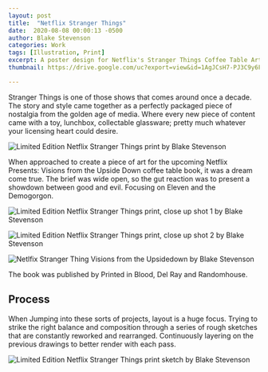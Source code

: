 ```yaml
---
layout: post
title:  "Netflix Stranger Things"
date:  2020-08-08 00:00:13 -0500
author: Blake Stevenson
categories: Work
tags: [Illustration, Print]
excerpt: A poster design for Netflix's Stranger Things Coffee Table Artbook
thumbnail: https://drive.google.com/uc?export=view&id=1AgJCsH7-PJ3C9y6FFqfKVLvDpYuk8MQZ 

---
```


Stranger Things is one of those shows that comes around once a decade. The story and style came together as a perfectly packaged piece of nostalgia from the golden age of media. Where every new piece of content came with a toy, lunchbox, collectable glassware; pretty much whatever your licensing heart could desire. 

![Limited Edition Netflix Stranger Things print by Blake Stevenson](https://drive.google.com/uc?export=view&id=1a0epXcpt3TvR5MyzsFbV03Qe8IaZRjiW)

When approached to create a piece of art for the upcoming Netflix Presents: Visions from the Upside Down coffee table book, it was a dream come true. The brief was wide open, so the gut reaction was to present a showdown between good and evil. Focusing on Eleven and the Demogorgon.

![Limited Edition Netflix Stranger Things print, close up shot 1 by Blake Stevenson](https://drive.google.com/uc?export=view&id=1SYgNDcxR1f0n6mqZ5sTb60WUaXd13Sgc)

![Limited Edition Netflix Stranger Things print, close up shot 2 by Blake Stevenson](https://drive.google.com/uc?export=view&id=1jwXbY3ZkDkNEAeHcPp3QVhrY8vrvatk-)

![Netlfix Stranger Thing Visions from the Upsidedown by Blake Stevenson](https://drive.google.com/uc?export=view&id=1wIvYacjmFh7PQMF2QmAS3ZbLyWl-l6cf)

The book was published by Printed in Blood, Del Ray and Randomhouse. 

## Process

When Jumping into these sorts of projects, layout is a huge focus. Trying to strike the right balance and composition through a series of rough sketches that are constantly reworked and rearranged. Continuously layering on the previous drawings to better render with each pass. 

![Limited Edition Netflix Stranger Things print sketch by Blake Stevenson](https://drive.google.com/uc?export=view&id=1SCI9tpd5BzCCrgBCag7VX0_VUbY6JmCr)



